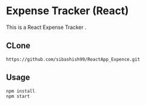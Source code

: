 # Expense Tracker (React)

This is a React Expense Tracker .

## CLone
```
https://github.com/sibashish99/ReactApp_Expence.git

```

## Usage
```
npm install
npm start

```

